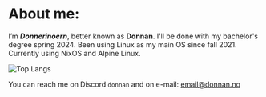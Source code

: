 # About me:
I’m ***Donnerinoern***, better known as **Donnan**. I'll be done with my bachelor's degree spring 2024. Been using Linux as my main OS since fall 2021. Currently using NixOS and Alpine Linux.

![Top Langs](https://github-readme-stats.vercel.app/api/top-langs/?username=Donnerinoern&layout=compact&theme=gruvbox)

You can reach me on Discord ``donnan`` and on e-mail: email@donnan.no
